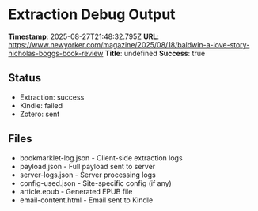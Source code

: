 # Extraction Debug Output

**Timestamp**: 2025-08-27T21:48:32.795Z
**URL**: https://www.newyorker.com/magazine/2025/08/18/baldwin-a-love-story-nicholas-boggs-book-review
**Title**: undefined
**Success**: true

## Status
- Extraction: success
- Kindle: failed
- Zotero: sent

## Files
- bookmarklet-log.json - Client-side extraction logs
- payload.json - Full payload sent to server
- server-logs.json - Server processing logs
- config-used.json - Site-specific config (if any)
- article.epub - Generated EPUB file
- email-content.html - Email sent to Kindle
